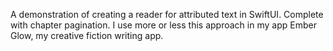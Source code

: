 A demonstration of creating a reader for attributed text in SwiftUI. Complete with chapter pagination. I use more or less this approach in my app Ember Glow, my creative fiction writing app.
